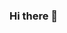 ### Hi there 👋

<!--
**chrisvsanchez/chrisvsanchez** is a ✨ _special_ ✨ repository because its `README.md` (this file) appears on your GitHub profile.
[Top Langs](https://github-readme-stats.vercel.app/api/top-langs/?username=chrisvsanchez&layout=compact)](https://github.com/chrisvsanchez/github-readme-stats)
[Chris's github stats](https://github-readme-stats.vercel.app/api?username=chrisvsanchez)(https://github.com/chrisvsanchez/github-readme-stats)
Here are some ideas to get you started:

- 🔭 I’m currently working on ...
- 🌱 I’m currently learning ...
- 👯 I’m looking to collaborate on ...
- 🤔 I’m looking for help with ...
- 💬 Ask me about ...
- 📫 How to reach me: ...
- 😄 Pronouns: ...
- ⚡ Fun fact: ...
-->

